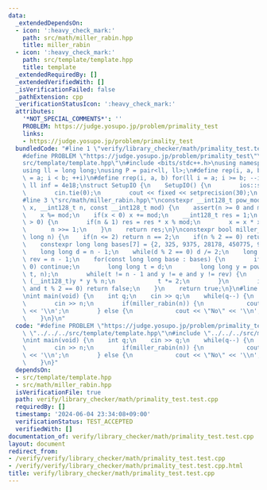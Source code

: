 ```yaml
---
data:
  _extendedDependsOn:
  - icon: ':heavy_check_mark:'
    path: src/math/miller_rabin.hpp
    title: miller_rabin
  - icon: ':heavy_check_mark:'
    path: src/template/template.hpp
    title: template
  _extendedRequiredBy: []
  _extendedVerifiedWith: []
  _isVerificationFailed: false
  _pathExtension: cpp
  _verificationStatusIcon: ':heavy_check_mark:'
  attributes:
    '*NOT_SPECIAL_COMMENTS*': ''
    PROBLEM: https://judge.yosupo.jp/problem/primality_test
    links:
    - https://judge.yosupo.jp/problem/primality_test
  bundledCode: "#line 1 \"verify/library_checker/math/primality_test.test.cpp\"\n\
    #define PROBLEM \"https://judge.yosupo.jp/problem/primality_test\"\n#line 2 \"\
    src/template/template.hpp\"\n#include <bits/stdc++.h>\nusing namespace std;\n\
    using ll = long long;\nusing P = pair<ll, ll>;\n#define rep(i, a, b) for(ll i\
    \ = a; i < b; ++i)\n#define rrep(i, a, b) for(ll i = a; i >= b; --i)\nconstexpr\
    \ ll inf = 4e18;\nstruct SetupIO {\n    SetupIO() {\n        ios::sync_with_stdio(0);\n\
    \        cin.tie(0);\n        cout << fixed << setprecision(30);\n    }\n} setup_io;\n\
    #line 3 \"src/math/miller_rabin.hpp\"\nconstexpr __int128_t pow_mod_128(__int128_t\
    \ x, __int128_t n, const __int128_t mod) {\n    assert(n >= 0 and mod >= 1);\n\
    \    x %= mod;\n    if(x < 0) x += mod;\n    __int128_t res = 1;\n    while(n\
    \ > 0) {\n        if(n & 1) res = res * x % mod;\n        x = x * x % mod;\n \
    \       n >>= 1;\n    }\n    return res;\n}\nconstexpr bool miller_rabin(long\
    \ long n) {\n    if(n <= 2) return n == 2;\n    if(n % 2 == 0) return false;\n\
    \    constexpr long long bases[7] = {2, 325, 9375, 28178, 450775, 9780504, 1795265022};\n\
    \    long long d = n - 1;\n    while(d % 2 == 0) d /= 2;\n    long long e = 1,\
    \ rev = n - 1;\n    for(const long long base : bases) {\n        if(base % n ==\
    \ 0) continue;\n        long long t = d;\n        long long y = pow_mod_128(base,\
    \ t, n);\n        while(t != n - 1 and y != e and y != rev) {\n            y =\
    \ (__int128_t)y * y % n;\n            t *= 2;\n        }\n        if(y != rev\
    \ and t % 2 == 0) return false;\n    }\n    return true;\n}\n#line 4 \"verify/library_checker/math/primality_test.test.cpp\"\
    \nint main(void) {\n    int q;\n    cin >> q;\n    while(q--) {\n        ll n;\n\
    \        cin >> n;\n        if(miller_rabin(n)) {\n            cout << \"Yes\"\
    \ << '\\n';\n        } else {\n            cout << \"No\" << '\\n';\n        }\n\
    \    }\n}\n"
  code: "#define PROBLEM \"https://judge.yosupo.jp/problem/primality_test\"\n#include\
    \ \"../../../src/template/template.hpp\"\n#include \"../../../src/math/miller_rabin.hpp\"\
    \nint main(void) {\n    int q;\n    cin >> q;\n    while(q--) {\n        ll n;\n\
    \        cin >> n;\n        if(miller_rabin(n)) {\n            cout << \"Yes\"\
    \ << '\\n';\n        } else {\n            cout << \"No\" << '\\n';\n        }\n\
    \    }\n}"
  dependsOn:
  - src/template/template.hpp
  - src/math/miller_rabin.hpp
  isVerificationFile: true
  path: verify/library_checker/math/primality_test.test.cpp
  requiredBy: []
  timestamp: '2024-06-04 23:34:08+09:00'
  verificationStatus: TEST_ACCEPTED
  verifiedWith: []
documentation_of: verify/library_checker/math/primality_test.test.cpp
layout: document
redirect_from:
- /verify/verify/library_checker/math/primality_test.test.cpp
- /verify/verify/library_checker/math/primality_test.test.cpp.html
title: verify/library_checker/math/primality_test.test.cpp
---
```

